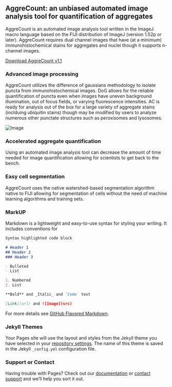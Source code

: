 ## AggreCount: an unbiased automated image analysis tool for quantification of aggregates

AggreCount is an automated image analysis tool written in the ImageJ macro language based on the FIJI distribution of ImageJ (version 1.52p or later).
AggreCount requires dual channel images that have (at a minimum) immunohistochemical stains for aggregates and nuclei though it supports n-channel images.

[Download AggreCount v1.1](https://github.com/AggreCount/AggreCount/archive/master.zip)

### Advanced image processing
AggreCount utilizes the difference of gaussians methodology to isolate puncta from immunohistochemical images. DoG allows for the reliable quantification of puncta even
when images have uneven background illumination, out of focus fields, or varying fluorescence intensities. AC is ready for analysis out of the box for a large variety of 
aggregate stains (inclduing ubiquitin stains) though may be modified by users to analyze numerous other punctate structures such as peroxisomes and lysosomes. 

![Image](https://dl.boxcloud.com/api/2.0/internal_files/718951951675/versions/764477999275/representations/jpg_paged_2048x2048/content/1.jpg?access_token=1!pQOfvYfSl9_jEdFRL1g3rP0rmPvp4FwBuRXtJm17tj-pHWdEM3NWIjKAJ2tW7dj24Me0wyOtpdcMO7DapF114tkA28e3nNPb3O3Tm1Wk5S8b2r3NEIztdbMtFHjvdxzchUuYkwQuOb8tw7Sbv3Cd7YDDO_jN-n4v_d9tC6KeBaNIk5PUiUBjcq3-bgnJh_Avvh2-z6rJDzczJI8JjvQP5gkwt9URpJ7KzuhYiQx6K3jIde39HtC8KkBthh3oDszg6PPJGz5VaWjvW3T3xcMODYcpqnp4P1LPc71O8uRBf20ah2rdNpcx7lbsqkwNcdSew3uhz7OV_diL1KyNF89mN8kFUkXFKCiRZk7yFx6O4ocvpSc5q18Tg4TM1HYs2Snd9C3LHgSRjenqoloTNMG1YPqMEt0gfJZb8-Wn83mK5DPwrED894YfGJMnlmDHLzi79wPLSMkdt6nJauGv8miOPqRJM2bo00LachRyZsBKMUVC4AqBsnCLzqLfBU_gUsoZqQV0x9jQY2b5aZmBCxicPv1KNLJPblT1ZiFFaHkrn1Vu3G1CaUU_rV2zZI_YKHlfIWOA7SKGHJM-EZR2NHM5otYG9ca-VCoCcK_tMibKz32pFSZu6wyjtM5yksHjD4NqSYZb7ORf5K7e6tAOiLvb05ayKC2ixFN1T4IW27q026vf1mI.&box_client_name=box-content-preview&box_client_version=2.49.1)

### Accelerated aggregate quantification
Using an automated image analysis tool can decrease the amount of time needed for image quantification allowing for scientists to get back to the bench.

### Easy cell segmentation
AggreCount uses the native watershed-based segmentation algorithm native to FIJI allowing for segmentation of cells without the need of machine learning algorithms
and training sets. 


### MarkUP

Markdown is a lightweight and easy-to-use syntax for styling your writing. It includes conventions for

```markdown
Syntax highlighted code block

# Header 1
## Header 2
### Header 3

- Bulleted
- List

1. Numbered
2. List

**Bold** and _Italic_ and `Code` text

[Link](url) and ![Image](src)
```

For more details see [GitHub Flavored Markdown](https://guides.github.com/features/mastering-markdown/).

### Jekyll Themes

Your Pages site will use the layout and styles from the Jekyll theme you have selected in your [repository settings](https://github.com/AggreCount/aggrecount.github.io/settings). The name of this theme is saved in the Jekyll `_config.yml` configuration file.

### Support or Contact

Having trouble with Pages? Check out our [documentation](https://docs.github.com/categories/github-pages-basics/) or [contact support](https://github.com/contact) and we’ll help you sort it out.
